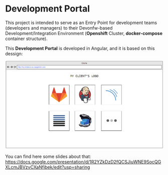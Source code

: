 # Development Portal

This project is intended to serve as an Entry Point for development teams (developers and managers) to their Devonfw-based Development/Integration Environment (**Openshift** Cluster, **docker-compose** container structure).

This **Development Portal** is developed in Angular, and it is based on this dessign:


![alt text](./readme-files/devportal.PNG)


You can find here some slides about that: https://docs.google.com/presentation/d/1R2YZkDzD2fQCSJiuWNE9SocQGXLcmJBVzvCXaNfibek/edit?usp=sharing
